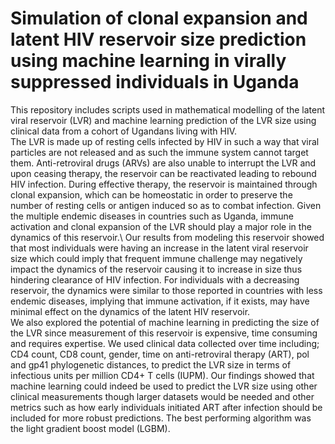 # Simulation of clonal expansion and latent HIV reservoir size prediction using machine learning in virally suppressed individuals in Uganda
This repository includes scripts used in mathematical modelling of the latent viral reservoir (LVR) and machine learning prediction of the LVR size using clinical data from a cohort of Ugandans living with HIV.\
The LVR is made up of resting cells infected by HIV in such a way that viral particles are not released and as such the immune system cannot target them. Anti-retroviral drugs (ARVs) are also unable to interrupt the LVR and upon ceasing therapy, the reservoir can be reactivated leading to rebound HIV infection. During effective therapy, the reservoir is maintained through clonal expansion, which can be homeostatic in order to preserve the number of resting cells or antigen induced so as to combat infection. Given the multiple endemic diseases in countries such as Uganda, immune activation and clonal expansion of the LVR should play a major role in the dynamics of this reservoir.\ 
Our results from modeling this reservoir showed that most individuals were having an increase in the latent viral reservoir size which could imply that frequent immune challenge may negatively impact the dynamics of the reservoir causing it to increase in size thus hindering clearance of HIV infection. For individuals with a decreasing reservoir, the dynamics were similar to those reported in countries with less endemic diseases, implying that immune activation, if it exists, may have minimal effect on the dynamics of the latent HIV reservoir.\
We also explored the potential of machine learning in predicting the size of the LVR since measurement of this reservoir is expensive, time consuming and requires expertise. We used clinical data collected over time including; CD4 count, CD8 count, gender, time on anti-retroviral therapy (ART), pol and gp41 phylogenetic distances, to predict the LVR size in terms of infectious units per million CD4+ T cells (IUPM). Our findings showed that machine learning could indeed be used to predict the LVR size using other clinical measurements though larger datasets would be needed and other metrics such as how early individuals initiated ART after infection should be included for more robust predictions. The best performing algorithm was the light gradient boost model (LGBM). 
